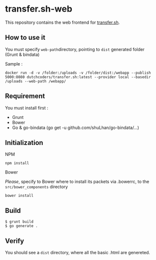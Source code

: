 # transfer.sh-web

This repository contains the web frontend for [transfer.sh](https://github.com/dutchcoders/transfer.sh/).


## How to use it 

You must specify `web-path`directory, pointing to `dist` generated folder (Grunt & bindata)

Sample :
```
docker run -d -v /folder:/uploads -v /folder/dist:/webapp --publish 5000:8080 dutchcoders/transfer.sh:latest --provider local --basedir /uploads --web-path /webapp/
```
## Requirement 
You must install first : 
* Grunt
* Bower
* Go & go-bindata (go get -u github.com/shuLhan/go-bindata/...)

## Initialization

NPM 
```
npm install
```

Bower

*Please*, specify to Bower where to install its packets via .bowerrc, to the `src/bower_components` directory
```
bower install
```

## Build
```
$ grunt build
$ go generate .
```

## Verify
You should see a `dist` directory, where all the basic .html are genereted.
